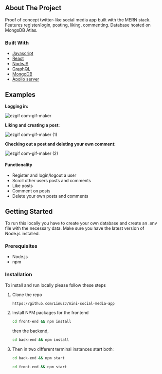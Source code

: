 <!-- ABOUT THE PROJECT -->

## About The Project

Proof of concept twitter-like social media app built with the MERN stack. Features register/login, posting, liking, commenting. Database hosted on MongoDB Atlas.

### Built With

- [Javascript](https://www.javascript.com/)
- [React](https://reactjs.org/)
- [NodeJS](https://nodejs.org/en/)
- [GraphQL](https://graphql.org/)
- [MongoDB](https://www.mongodb.com/)
- [Apollo server](https://www.apollographql.com/docs/apollo-server/)

<!-- EXAMPLES -->

## Examples

**Logging in:**

![ezgif com-gif-maker](https://user-images.githubusercontent.com/68393238/147136061-e88aac9a-27b9-4637-ba0d-f0f2a8de24d1.gif)


**Liking and creating a post:**

![ezgif com-gif-maker (1)](https://user-images.githubusercontent.com/68393238/147136106-e1473500-503c-4985-a3bc-f68096d659a3.gif)


**Checking out a post and deleting your own comment:**

![ezgif com-gif-maker (2)](https://user-images.githubusercontent.com/68393238/147136129-3b483d5a-6c37-42e5-9b61-a4b0adbcd67a.gif)

#### Functionality

- Register and login/logout a user
- Scroll other users posts and comments
- Like posts
- Comment on posts
- Delete your own posts and comments

<!-- GETTING STARTED -->

## Getting Started

To run this locally you have to create your own database and create an .env file with the necessary data. Make sure you have the latest version of Node.js installed.

### Prerequisites

- Node.js
- npm

### Installation

To install and run locally please follow these steps

1. Clone the repo
   ```sh
   https://github.com/LinuzJ/mini-social-media-app
   ```
2. Install NPM packages for the frontend
   ```sh
   cd front-end && npm install
   ```
   then the backend,
   ```sh
   cd back-end && npm install
   ```
3. Then in two different terminal instances start both:
   ```sh
   cd back-end && npm start
   ```
   ```sh
   cd front-end && npm start
   ```
  
